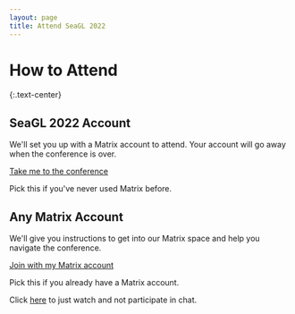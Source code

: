 ```yaml
---
layout: page
title: Attend SeaGL 2022
---
```


<div class="row"><div class="col col-md-10 col-md-offset-1" markdown="1">

# How to Attend
{:.text-center}

<div class="row" style="margin-bottom: 1em;margin-top: 2em;">
  <div class="col col-sm-6 col-md-5 col-md-offset-1 col-lg-4 col-lg-offset-2">
    <div class="panel panel-primary text-center">
      <div class="panel-heading"><h2 class="panel-title">SeaGL 2022 Account</h2></div>
      <div class="panel-body">
        <p>We'll set you up with a Matrix account to attend. Your account will go away when the conference is over.</p>
        <p><a class="btn btn-primary btn-large" href="/attend/ephemeral">Take me to the conference</a></p>
        <p>Pick this if you've never used Matrix before.</p>
      </div>
    </div>
  </div>
  <div class="col col-sm-6 col-md-5 col-lg-4">
    <div class="panel panel-primary text-center">
      <div class="panel-heading"><h2 class="panel-title">Any Matrix Account</h2></div>
      <div class="panel-body">
        <p>We'll give you instructions to get into our Matrix space and help you navigate the conference.</p>
        <p><a class="btn btn-primary btn-large" href="/attend/existing">Join with my Matrix account</a></p>
        <p>Pick this if you already have a Matrix account.</p>
      </div>
    </div>
  </div>
</div>

<div class="text-center">Click <a href="/watch">here</a> to just watch and not participate in chat.</div>
